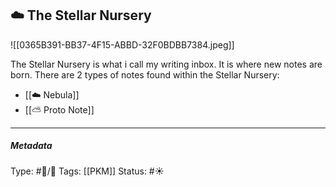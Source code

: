 ## ☁️ The Stellar Nursery

![[0365B391-BB37-4F15-ABBD-32F0BDBB7384.jpeg]]

The Stellar Nursery is what i call my writing inbox. It is where new notes are born. There are 2 types of notes found within the Stellar Nursery:

- [[☁️ Nebula]]
- [[⛅️ Proto Note]]

___

##### Metadata
Type: #🔵/🔵 
Tags: [[PKM]] 
Status: #☀️ 